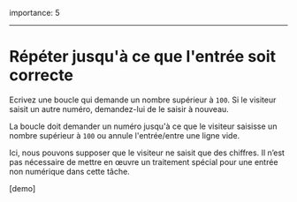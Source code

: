 importance: 5

---

# Répéter jusqu'à ce que l'entrée soit correcte

Ecrivez une boucle qui demande un nombre supérieur à `100`.
Si le visiteur saisit un autre numéro, demandez-lui de le saisir à nouveau.

La boucle doit demander un numéro jusqu'à ce que le visiteur saisisse un nombre supérieur à `100` ou annule l'entrée/entre une ligne vide.

Ici, nous pouvons supposer que le visiteur ne saisit que des chiffres.
Il n’est pas nécessaire de mettre en œuvre un traitement spécial pour une entrée non numérique dans cette tâche.

[demo]